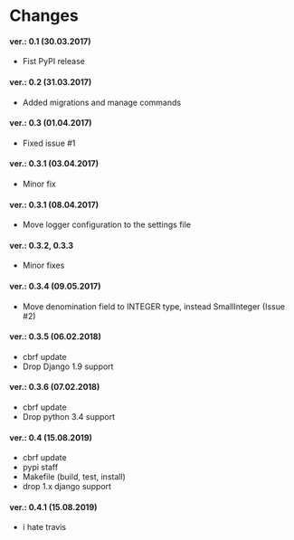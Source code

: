 Changes
=======

#### ver.: 0.1 (30.03.2017)
* Fist PyPI release

#### ver.: 0.2 (31.03.2017)
* Added migrations and manage commands

#### ver.: 0.3 (01.04.2017)
* Fixed issue #1

#### ver.: 0.3.1 (03.04.2017)
* Minor fix

#### ver.: 0.3.1 (08.04.2017)
* Move logger configuration to the settings file

#### ver.: 0.3.2, 0.3.3
* Minor fixes

#### ver.: 0.3.4 (09.05.2017)
* Move denomination field to INTEGER type, instead SmallInteger (Issue #2)

#### ver.: 0.3.5 (06.02.2018)
* cbrf update
* Drop Django 1.9 support

#### ver.: 0.3.6 (07.02.2018)
* cbrf update
* Drop python 3.4 support

#### ver.: 0.4 (15.08.2019)
* cbrf update
* pypi staff
* Makefile (build, test, install)
* drop 1.x django support

#### ver.: 0.4.1 (15.08.2019)
* i hate travis


